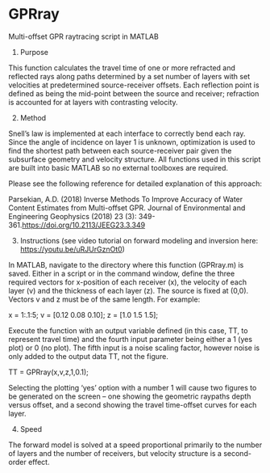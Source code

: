 # GPRray
Multi-offset GPR raytracing script in MATLAB

1.	Purpose

This function calculates the travel time of one or more refracted and reflected rays along paths determined by a set number of layers with set velocities at predetermined source-receiver offsets.  Each reflection point is defined as being the mid-point between the source and receiver; refraction is accounted for at layers with contrasting velocity.

2.	Method

Snell’s law is implemented at each interface to correctly bend each ray. Since the angle of incidence on layer 1 is unknown, optimization is used to find the shortest path between each source-receiver pair given the subsurface geometry and velocity structure. All functions used in this script are built into basic MATLAB so no external toolboxes are required.

Please see the following reference for detailed explanation of this approach:

Parsekian, A.D. (2018) Inverse Methods To Improve Accuracy of Water Content Estimates from Multi-offset GPR. Journal of Environmental and Engineering Geophysics (2018) 23 (3): 349-361.https://doi.org/10.2113/JEEG23.3.349

3.	Instructions (see video tutorial on forward modeling and inversion here: https://youtu.be/uRJUrGznOt0)

In MATLAB, navigate to the directory where this function (GPRray.m) is saved.  Either in a script or in the command window, define the three required vectors for x-position of each receiver (x), the velocity of each layer (v) and the thickness of each layer (z).  The source is fixed at (0,0).  Vectors v and z must be of the same length. For example:

x = 1:.1:5;
v = [0.12 0.08 0.10];
z = [1.0 1.5 1.5];

Execute the function with an output variable defined (in this case, TT, to represent travel time) and the fourth input parameter being either a 1 (yes plot) or 0 (no plot). The fifth input is a noise scaling factor, however noise is only added to the output data TT, not the figure. 

TT = GPRray(x,v,z,1,0.1);

Selecting the plotting ‘yes’ option with a number 1 will cause two figures to be generated on the screen – one showing the geometric raypaths depth versus offset, and a second showing the travel time-offset curves for each layer.

 
4.	Speed

The forward model is solved at a speed proportional primarily to the number of layers and the number of receivers, but velocity structure is a second-order effect.
